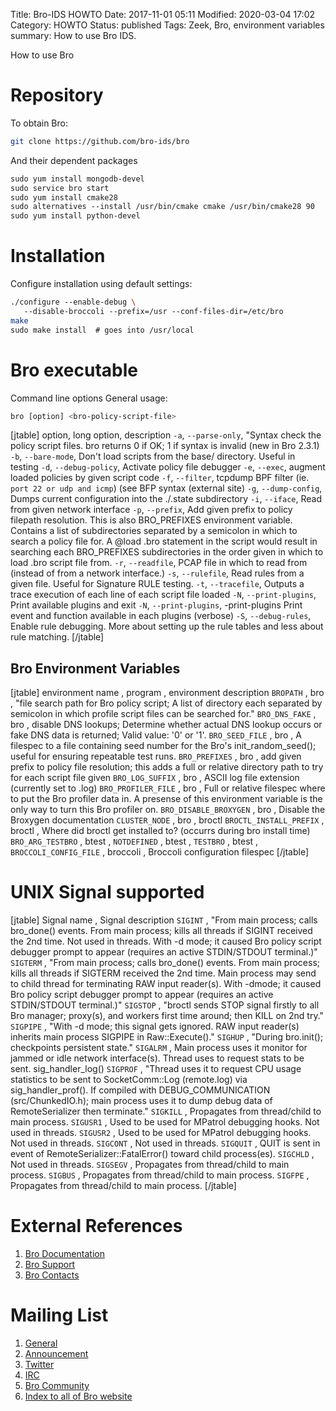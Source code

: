 Title: Bro-IDS HOWTO
Date: 2017-11-01 05:11
Modified: 2020-03-04 17:02
Category: HOWTO
Status: published
Tags: Zeek, Bro, environment variables
summary: How to use Bro IDS.

How to use Bro

Repository
==========

To obtain Bro:

```bash
git clone https://github.com/bro-ids/bro
```

And their dependent packages

```bash
sudo yum install mongodb-devel
sudo service bro start
sudo yum install cmake28
sudo alternatives --install /usr/bin/cmake cmake /usr/bin/cmake28 90
sudo yum install python-devel
```

Installation
============

Configure installation using default settings:

```bash
./configure --enable-debug \
   --disable-broccoli --prefix=/usr --conf-files-dir=/etc/bro
make
sudo make install  # goes into /usr/local
```

Bro executable
==============

Command line options General usage:

```bash
bro [option] <bro-policy-script-file>
```

[jtable]
option, long option, description
`-a`, `--parse-only`, "Syntax check the policy script files. bro returns 0 if OK; 1 if syntax is invalid (new in Bro 2.3.1)
`-b`, `--bare-mode`, Don't load scripts from the base/ directory. Useful in testing
`-d`, `--debug-policy`, Activate policy file debugger
`-e`, `--exec`, augment loaded policies by given script code
`-f`, `--filter`, tcpdump BPF filter (ie. `port 22 or udp and icmp`) (see BFP syntax (external site)
`-g`, `--dump-config`, Dumps current configuration into the ./.state subdirectory
`-i`, `--iface`, Read from given network interface
`-p`, `--prefix`, Add given prefix to policy filepath resolution. This is also BRO_PREFIXES environment variable. Contains a list of subdirectories separated by a semicolon in which to search a policy file for. A @load .bro statement in the script would result in searching each BRO_PREFIXES subdirectories in the order given in which to load .bro script file from.
`-r`, `--readfile`, PCAP file in which to read from (instead of from a network interface.)
`-s`, `--rulefile`, Read rules from a given file. Useful for Signature RULE testing.
`-t`, `--tracefile`, Outputs a trace execution of each line of each script file loaded
`-N`, `--print-plugins`, Print available plugins and exit
`-N`, `--print-plugins`, -print-plugins Print event and function available in each plugins (verbose)
`-S`, `--debug-rules`, Enable rule debugging. More about setting up the rule tables and less about rule matching.
[/jtable]

Bro Environment Variables
-------------------------

[jtable]
environment name , program , environment description
`BROPATH` , bro , "file search path for Bro policy script; A list of directory each separated by semicolon in which profile script files can be searched for."
`BRO_DNS_FAKE` , bro , disable DNS lookups; Determine whether actual DNS lookup occurs or fake DNS data is returned; Valid value: '0' or '1'.
`BRO_SEED_FILE` , bro , A filespec to a file containing seed number for the Bro's init_random_seed(); useful for ensuring repeatable test runs.
`BRO_PREFIXES` , bro , add given prefix to policy file resolution; this adds a full or relative directory path to try for each script file given
`BRO_LOG_SUFFIX` , bro , ASCII log file extension (currently set to .log)
`BRO_PROFILER_FILE` , bro , Full or relative filespec where to put the Bro profiler data in. A presense of this environment variable is the only way to turn this Bro profiler on.
`BRO_DISABLE_BROXYGEN` , bro , Disable the Broxygen documentation
`CLUSTER_NODE` , bro , broctl
`BROCTL_INSTALL_PREFIX` , broctl , Where did broctl get installed to? (occurrs during bro install time)
`BRO_ARG_TESTBRO` , btest ,
`NOTDEFINED` , btest ,
`TESTBRO` , btest ,
`BROCCOLI_CONFIG_FILE` , broccoli , Broccoli configuration filespec
[/jtable]


UNIX Signal supported
=====================
[jtable]
Signal name , Signal description
`SIGINT` , "From main process; calls bro_done() events. From main process; kills all threads if SIGINT received the 2nd time. Not used in threads. With -d mode; it caused Bro policy script debugger prompt to appear (requires an active STDIN/STDOUT terminal.)"
`SIGTERM` , "From main process; calls bro_done() events. From main process; kills all threads if SIGTERM received the 2nd time. Main process may send to child thread for terminating RAW input reader(s). With -dmode; it caused Bro policy script debugger prompt to appear (requires an active STDIN/STDOUT terminal.)"
`SIGSTOP` , "broctl sends STOP signal firstly to all Bro manager; proxy(s), and workers first time around; then KILL on 2nd try."
`SIGPIPE` , "With -d mode; this signal gets ignored. RAW input reader(s) inherits main process SIGPIPE in Raw::Execute()."
`SIGHUP` , "During bro.init(); checkpoints persistent state."
`SIGALRM` , Main process uses it monitor for jammed or idle network interface(s). Thread uses to request stats to be sent. sig_handler_log()
`SIGPROF` , "Thread uses it to request CPU usage statistics to be sent to SocketComm::Log (remote.log) via sig_handler_prof(). If compiled with DEBUG_COMMUNICATION (src/ChunkedIO.h); main process uses it to dump debug data of RemoteSerializer then terminate."
`SIGKILL` , Propagates from thread/child to main process.
`SIGUSR1` , Used to be used for MPatrol debugging hooks. Not used in threads.
`SIGUSR2` , Used to be used for MPatrol debugging hooks. Not used in threads.
`SIGCONT` , Not used in threads.
`SIGQUIT` , QUIT is sent in event of RemoteSerializer::FatalError() toward child process(es).
`SIGCHLD` , Not used in threads.
`SIGSEGV` , Propagates from thread/child to main process.
`SIGBUS` , Propagates from thread/child to main process.
`SIGFPE` , Propagates from thread/child to main process.
[/jtable]

External References
===================

1.  [Bro Documentation](http://mailman.icsi.berkeley.edu/mailman/listinfo/bro-announce)
2.  [Bro Support](https://www.bro.org/support/)
3.  [Bro Contacts](https://www.bro.org/contact/)

Mailing List
============

1.  [General](http://mailman.icsi.berkeley.edu/mailman/listinfo/bro)
2.  [Announcement](http://mailman.icsi.berkeley.edu/mailman/listinfo/bro)
2.  [Twitter](http://twitter.com/user/Bro_IDS)
3.  [IRC](irc://freenode.net/bro)
4.  [Bro Community](https://www.bro.org/community/)
5.  [Index to all of Bro website](https://www.bro.org/sphinx/genindex.html)

